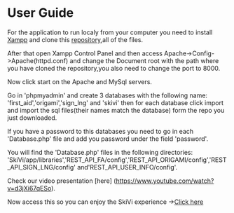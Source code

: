  # User Guide

For the application to run localy from your computer you need to install [Xampp](https://www.apachefriends.org/ro/download.html) and clone this
 [repository](https://github.com/Serithipithy/SkiVI-Skill-Virtual-Instructor-),all of the files. 
 
After that open Xampp Control Panel and then access Apache->Config->Apache(httpd.conf) and change the
Document root with the path where you have cloned the repository,you also need to change the port to 8000.


Now click start on the Apache and MySql servers.


Go in 'phpmyadmin' and create 3 databases with the following name: 'first_aid','origami','sign_lng' and 'skivi'
then for each database click import and import the sql files(their names match the database) form the repo you just downloaded.


If you have a password to this databases you need to go in each 'Database.php' file and add you password under the field 'password'.


You will find the 'Database.php' files in the following directories: 'SkiVi/app/libraries','REST_API_FA/config','REST_API_ORIGAMI/config','REST_API_SIGN_LNG/config' and'REST_API_USER_INFO/config'.

Check our video presentation [here] (https://www.youtube.com/watch?v=d3jXi67qESo).

Now access this so you can enjoy the SkiVi experience ->[Click here](http://localhost:8000/SkiVi/pages/index)
